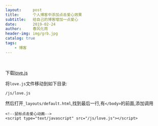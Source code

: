 ```yaml
---
layout:     post
title:      个人博客中添加点击爱心效果
subtitle:   给自己的博客增加一点爱心
date:       2019-02-24
author:     春风化雨
header-img: img/grb.jpg
catalog: true
tags:
    - 博客
---
```


​    

下载[love.js](https://github.com/cfhyxxj/cfhyxxj.github.io/blob/master/js/love.js)

将```love.js```文件移动到如下目录:

```
/js/love.js
```

然后打开`_layouts/default.html`,找到最后一行,有`</body>`的前面,添加调用

```
<!--鼠标点击爱心动画-->
<script type="text/javascript" src="/js/love.js"></script>
```



